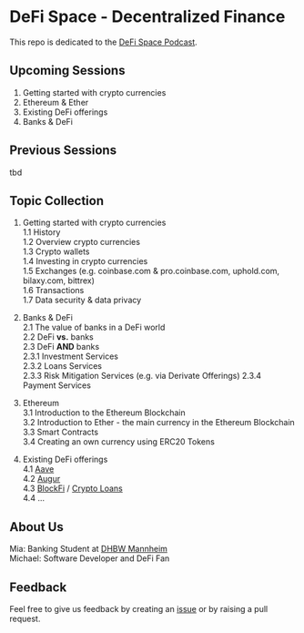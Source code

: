 # DeFi Space - Decentralized Finance
This repo is dedicated to the [DeFi Space Podcast](https://en.wikipedia.org/wiki/Podcast). 

## Upcoming Sessions
1. Getting started with crypto currencies  
2. Ethereum & Ether  
3. Existing DeFi offerings  
4. Banks & DeFi  


## Previous Sessions
tbd

## Topic Collection
1. Getting started with crypto currencies  
1.1 History  
1.2 Overview crypto currencies  
1.3 Crypto wallets   
1.4 Investing in crypto currencies  
1.5 Exchanges (e.g. coinbase.com & pro.coinbase.com, uphold.com, bilaxy.com, bittrex)  
1.6 Transactions  
1.7 Data security & data privacy  

2. Banks & DeFi  
2.1 The value of banks in a DeFi world  
2.2 DeFi **vs.** banks  
2.3 DeFi **AND** banks    
2.3.1 Investment Services  
2.3.2 Loans Services  
2.3.3 Risk Mitigation Services (e.g. via Derivate Offerings)
2.3.4 Payment Services

3. Ethereum  
3.1 Introduction to the Ethereum Blockchain   
3.2 Introduction to Ether - the main currency in the Ethereum Blockchain   
3.3 Smart Contracts  
3.4 Creating an own currency using ERC20 Tokens  


4. Existing DeFi offerings    
4.1 [Aave](https://aave.com)   
4.2 [Augur](https://www.augur.net/)  
4.3 [BlockFi](https://blockfi.com/) / [Crypto Loans](https://blockfi.com/crypto-loans/)  
4.4 ...




## About Us
Mia: Banking Student at [DHBW Mannheim](https://www.mannheim.dhbw.de/)  
Michael: Software Developer and DeFi Fan

## Feedback
Feel free to give us feedback by creating an [issue](https://github.com/michael-spengler/defi-space/issues/new) or by raising a pull request. 

